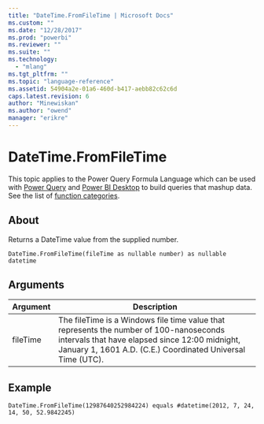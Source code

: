```yaml
---
title: "DateTime.FromFileTime | Microsoft Docs"
ms.custom: ""
ms.date: "12/28/2017"
ms.prod: "powerbi"
ms.reviewer: ""
ms.suite: ""
ms.technology: 
  - "mlang"
ms.tgt_pltfrm: ""
ms.topic: "language-reference"
ms.assetid: 54904a2e-01a6-460d-b417-aebb82c62c6d
caps.latest.revision: 6
author: "Minewiskan"
ms.author: "owend"
manager: "erikre"
---
```

# DateTime.FromFileTime
This topic applies to the Power Query Formula Language which can be used with [Power Query](https://support.office.com/article/Introduction-to-Microsoft-Power-Query-for-Excel-6E92E2F4-2079-4E1F-BAD5-89F6269CD605) and [Power BI Desktop](http://go.microsoft.com/fwlink/p/?LinkId=618607) to build queries that mashup data. See the list of [function categories](https://msdn.microsoft.com/en-us/library/mt211003.aspx).  
  
## About  
Returns a DateTime value from the supplied number.  
  
```  
DateTime.FromFileTime(fileTime as nullable number) as nullable datetime  
```  
  
## Arguments  
  
|Argument|Description|  
|------------|---------------|  
|fileTime|The fileTime is a Windows file time value that represents the number of 100-nanoseconds intervals that have elapsed since 12:00 midnight, January 1, 1601 A.D. (C.E.) Coordinated Universal Time (UTC).|  
  
## Example  
  
```  
DateTime.FromFileTime(12987640252984224) equals #datetime(2012, 7, 24, 14, 50, 52.9842245)  
```  
